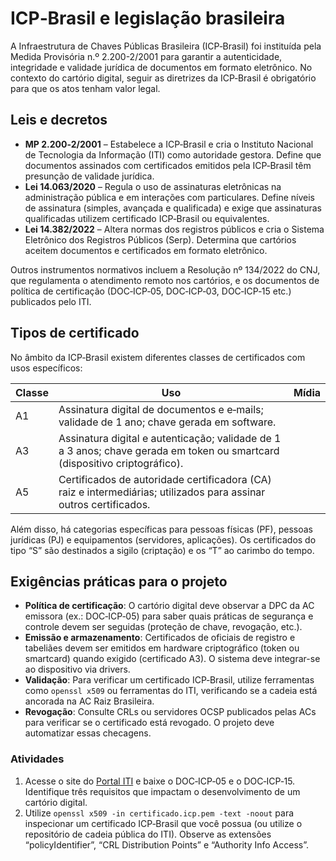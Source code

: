 # ICP‑Brasil e legislação brasileira

A Infraestrutura de Chaves Públicas Brasileira (ICP‑Brasil) foi instituída pela Medida Provisória n.º 2.200-2/2001 para garantir a autenticidade, integridade e validade jurídica de documentos em formato eletrônico. No contexto do cartório digital, seguir as diretrizes da ICP‑Brasil é obrigatório para que os atos tenham valor legal.

## Leis e decretos

- **MP 2.200‑2/2001** – Estabelece a ICP‑Brasil e cria o Instituto Nacional de Tecnologia da Informação (ITI) como autoridade gestora. Define que documentos assinados com certificados emitidos pela ICP‑Brasil têm presunção de validade jurídica.
- **Lei 14.063/2020** – Regula o uso de assinaturas eletrônicas na administração pública e em interações com particulares. Define níveis de assinatura (simples, avançada e qualificada) e exige que assinaturas qualificadas utilizem certificado ICP‑Brasil ou equivalentes.
- **Lei 14.382/2022** – Altera normas dos registros públicos e cria o Sistema Eletrônico dos Registros Públicos (Serp). Determina que cartórios aceitem documentos e certificados em formato eletrônico.

Outros instrumentos normativos incluem a Resolução nº 134/2022 do CNJ, que regulamenta o atendimento remoto nos cartórios, e os documentos de política de certificação (DOC‑ICP‑05, DOC‑ICP‑03, DOC‑ICP‑15 etc.) publicados pelo ITI.

## Tipos de certificado

No âmbito da ICP‑Brasil existem diferentes classes de certificados com usos específicos:

| Classe | Uso | Mídia |
|---|---|---|
| A1 | Assinatura digital de documentos e e‑mails; validade de 1 ano; chave gerada em software. |
| A3 | Assinatura digital e autenticação; validade de 1 a 3 anos; chave gerada em token ou smartcard (dispositivo criptográfico). |
| A5 | Certificados de autoridade certificadora (CA) raiz e intermediárias; utilizados para assinar outros certificados. |

Além disso, há categorias específicas para pessoas físicas (PF), pessoas jurídicas (PJ) e equipamentos (servidores, aplicações). Os certificados do tipo “S” são destinados a sigilo (criptação) e os “T” ao carimbo do tempo.

## Exigências práticas para o projeto

- **Política de certificação**: O cartório digital deve observar a DPC da AC emissora (ex.: DOC‑ICP‑05) para saber quais práticas de segurança e controle devem ser seguidas (proteção de chave, revogação, etc.).
- **Emissão e armazenamento**: Certificados de oficiais de registro e tabeliães devem ser emitidos em hardware criptográfico (token ou smartcard) quando exigido (certificado A3). O sistema deve integrar-se ao dispositivo via drivers.
- **Validação**: Para verificar um certificado ICP‑Brasil, utilize ferramentas como `openssl x509` ou ferramentas do ITI, verificando se a cadeia está ancorada na AC Raiz Brasileira.
- **Revogação**: Consulte CRLs ou servidores OCSP publicados pelas ACs para verificar se o certificado está revogado. O projeto deve automatizar essas checagens.

### Atividades

1. Acesse o site do [Portal ITI](https://www.gov.br/iti/pt-br) e baixe o DOC‑ICP‑05 e o DOC‑ICP‑15. Identifique três requisitos que impactam o desenvolvimento de um cartório digital.
2. Utilize `openssl x509 -in certificado.icp.pem -text -noout` para inspecionar um certificado ICP‑Brasil que você possua (ou utilize o repositório de cadeia pública do ITI). Observe as extensões “policyIdentifier”, “CRL Distribution Points” e “Authority Info Access”.
